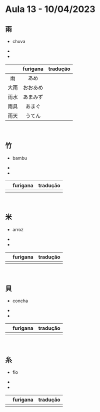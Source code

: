 # Aula 13 - 10/04/2023


## 雨
- chuva

<ul><li></li><li></li></ul>

|  | furigana | tradução |
|:---:|:---:|:---:|
| 雨 | あめ |  |
| 大雨 | おおあめ |  |
| 雨水 | あまみず |  |
| 雨具 | あまぐ |  |
| 雨天 | うてん |  |

<br>


## 竹
- bambu

<ul><li></li><li></li></ul>

|  | furigana | tradução |
|:---:|:---:|:---:|
|  |  |  |

<br>


## 米
- arroz

<ul><li></li><li></li></ul>

|  | furigana | tradução |
|:---:|:---:|:---:|
|  |  |  |

<br>


## 貝
- concha

<ul><li></li><li></li></ul>

|  | furigana | tradução |
|:---:|:---:|:---:|
|  |  |  |

<br>


## 糸
- fio

<ul><li></li><li></li></ul>

|  | furigana | tradução |
|:---:|:---:|:---:|
|  |  |  |
